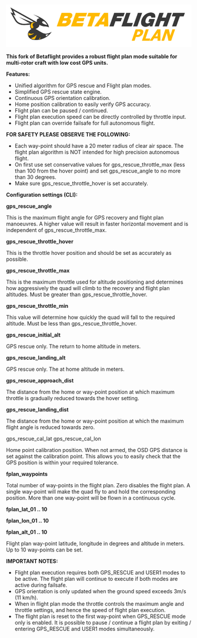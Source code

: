 ![Betaflight](docs/assets/images/betaflightplan.png)

**This fork of Betaflight provides a robust flight plan mode suitable for multi-rotor craft with low cost GPS units.**

**Features:**
- Unified algorithm for GPS rescue and Flight plan modes.
- Simplified GPS rescue state engine.
- Continuous GPS orientation calibration.
- Home position calibration to easily verify GPS accuracy.
- Flight plan can be paused / continued.
- Flight plan execution speed can be directly controlled by throttle input.
- Flight plan can override failsafe for full autonomous flight.

**FOR SAFETY PLEASE OBSERVE THE FOLLOWING:**

- Each way-point should have a 20 meter radius of clear air space.  The flight plan algorithm is NOT intended for high precision autonomous flight.
- On first use set conservative values for gps_rescue_throttle_max  (less than 100 from the hover point) and set gps_rescue_angle to no more than 30 degrees.
- Make sure gps_rescue_throttle_hover is set accurately. 

**Configuration settings (CLI):**

**gps_rescue_angle**

This is the maximum flight angle for GPS recovery and flight plan manoeuvres.  A higher value will result in faster horizontal movement and is independent of  gps_rescue_throttle_max.

**gps_rescue_throttle_hover**

This is the throttle hover position and should be set as accurately as possible.

**gps_rescue_throttle_max**

This is the maximum throttle used  for altitude positioning and determines how aggressively the quad will climb to the recovery and flight plan altitudes. Must be greater than gps_rescue_throttle_hover.

**gps_rescue_throttle_min**

This value will determine how quickly the quad will fall to the required altitude. Must be less than gps_rescue_throttle_hover.

**gps_rescue_initial_alt**

GPS rescue only.  The return to home altitude in meters.

**gps_rescue_landing_alt**

GPS rescue only.  The at home altitude in meters.

**gps_rescue_approach_dist**

The distance from the home or way-point position at which maximum throttle is gradually reduced towards the hover setting.

**gps_rescue_landing_dist**

The distance from the home or way-point position at which the maximum flight angle is reduced towards zero.

gps_rescue_cal_lat
gps_rescue_cal_lon

Home point calibration position.  When not armed, the OSD GPS distance is set against the calibration point. This allows you to easily check that the GPS position is within your required tolerance.

**fplan_waypoints**

Total number of way-points in the flight plan.  Zero disables the flight plan. A single way-point will make the quad fly to and hold the corresponding position. More than one way-point will be flown in a continuous cycle.

**fplan_lat_01 .. 10**

**fplan_lon_01 .. 10**

**fplan_alt_01 .. 10**

Flight plan way-point latitude, longitude in degrees and altitude in meters. Up to 10 way-points can be set.

**IMPORTANT NOTES:**

- Flight plan execution requires both GPS_RESCUE and USER1 modes to be active.  The flight plan will continue to execute if both modes are active during failsafe.
- GPS orientation is only updated when the ground speed exceeds 3m/s (11 km/h).
- When in flight plan mode the throttle controls the maximum angle and throttle settings, and hence the speed of flight plan execution.
- The flight plan is reset to the first way-point when GPS_RESCUE mode only is enabled.  It is possible to pause / continue a flight plan by exiting / entering GPS_RESCUE and USER1 modes simultaneously.
